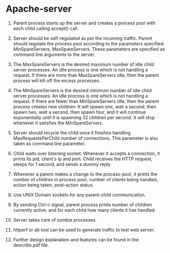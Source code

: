 # Apache-server
1. Parent process starts up the server and creates a process pool with each child calling accept() call.

2. Server should be self-regulated as per the incoming traffic. Parent should regulate the process pool according to the parameters specified: MinSpareServers, MaxSpareServers. These parameters are specified as command line arguments to the server.

3. The MaxSpareServers is the desired maximum number of idle child server processes. An idle process is one which is not handling a request. If there are more than MaxSpareServers idle, then the parent process will kill off the excess processes.

4. The MinSpareServers is the desired minimum number of idle child server processes. An idle process is one which is not handling a request. If there are fewer than MinSpareServers idle, then the parent process creates new children: It will spawn one, wait a second, then spawn two, wait a second, then spawn four, and it will continue exponentially until it is spawning 32 children per second. It will stop whenever it satisfies the MinSpareServers.

5. Server should recycle the child once it finishes handling MaxRequestsPerChild number of connections. This parameter is also taken as command line parameter.

6. Child waits over listening socket. Whenever it accepts a connection, it prints its pid, client's ip and port. Child receives the HTTP request, sleeps for 1 second, and sends a dummy reply.

7. Whenever a parent makes a change to the process-pool, it prints the number of children in process pool, number of clients being handled, action being taken, post-action status.

8. Use UNIX Domain sockets for any parent-child communication.

9. By sending Ctrl-c signal, parent process prints number of children currently active, and for each child how many clients it has handled.

10. Server takes care of zombie processes.

11. httperf or ab tool can be used to generate traffic to test web server.

12. Further design explanation and features can be found in the describe.pdf file.
